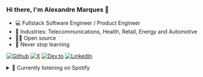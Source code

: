 ### Hi there, I'm Alexandre Marques 👋

- 💻 Fullstack Software Engineer / Product Engineer
- 🔭 Industries: Telecommunications, Health, Retail, Energy and Automotive
- 🧑‍💻 Open source
- 🌱 Never stop learning

[![Github][github-shield]][author-github]
[![X][x-shield]][author-x]
[![Dev.to][devdotto-shield]][author-devdotto]
[![LinkedIn][linkedin-shield]][author-linkedin]


<details>
  <summary>🎵 Currently listening on Spotify</summary> 
  <img alt="playing now" src="https://spotify-now-playing-svg.vercel.app/api" width="460" height="60">
</details>

[github-shield]: https://img.shields.io/badge/GitHub-100000?style=for-the-badge&logo=github&logoColor=white
[linkedin-shield]: https://img.shields.io/badge/LinkedIn-0077B5?style=for-the-badge&logo=linkedin&logoColor=white
[x-shield]: https://img.shields.io/badge/X-000?style=for-the-badge&logo=x
[devdotto-shield]: https://img.shields.io/badge/dev.to-0A0A0A?style=for-the-badge&logo=devdotto&logoColor=white

[author-linkedin]:https://www.linkedin.com/in/alexandre-marques-ba87a877
[author-github]:https://links.alexandremarques.io/github
[author-x]: https://links.alexandremarques.io/twitter
[author-devdotto]: https://dev.to/alexmarqs
